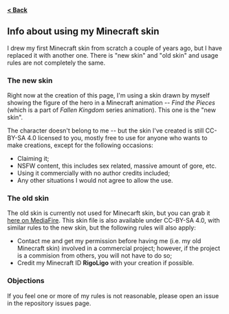 [**< Back**](../index.md)

## Info about using my Minecraft skin

I drew my first Minecraft skin from scratch a couple of years ago, but I have replaced it with another one. There is "new skin" and "old skin" and usage rules are not completely the same.

### The new skin

Right now at the creation of this page, I'm using a skin drawn by myself showing the figure of the hero in a Minecraft animation -- *Find the Pieces* (which is a part of *Fallen Kingdom* series animation). This one is the "new skin".

The character doesn't belong to me -- but the skin I've created is still CC-BY-SA 4.0 licensed to you, mostly free to use for anyone who wants to make creations, except for the following occasions:

- Claiming it;
- NSFW content, this includes sex related, massive amount of gore, etc.
- Using it commercially with no author credits included;
- Any other situations I would not agree to allow the use.

### The old skin

The old skin is currently not used for Minecarft skin, but you can grab it [here on MediaFire](http://www.mediafire.com/view/k46qtv1o13v2wcd/RigoLigo.png/file). This skin file is also available under CC-BY-SA 4.0, with similar rules to the new skin, but the following rules will also apply:

- Contact me and get my permission before having me (i.e. my old Minecraft skin) involved in a commercial project; however, if the project is a commision from others, you will not have to do so;
- Credit my Minecraft ID **RigoLigo** with your creation if possible.

### Objections

If you feel one or more of my rules is not reasonable, please open an issue in the repository issues page.
